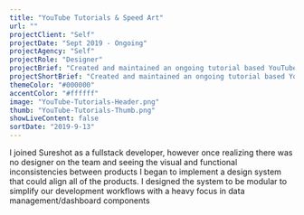 ```yaml
---
title: "YouTube Tutorials & Speed Art"
url: ""
projectClient: "Self"
projectDate: "Sept 2019 - Ongoing"
projectAgency: "Self"
projectRole: "Designer"
projectBrief: "Created and maintained an ongoing tutorial based YouTube channel with a focus in teaching others design based concepts. Showed new concepts to others through building foundational ideas and then implementing those skills in 'design practice' videos. Demonstrated various ways of design thinking via speed art videos where graphic design and user interfaces (web and mobile) were created."
projectShortBrief: "Created and maintained an ongoing tutorial based YouTube channel with a focus in teaching others design based concepts."
themeColor: "#000000"
accentColor: "#ffffff"
image: "YouTube-Tutorials-Header.png"
thumb: "YouTube-Tutorials-Thumb.png"
showLiveContent: false
sortDate: "2019-9-13"
---
```

I joined Sureshot as a fullstack developer, however once realizing there was no designer on the team and seeing the visual and functional inconsistencies between products I began to implement a design system that could align all of the products. I designed the system to be modular to simplify our development workflows with a heavy focus in data management/dashboard components